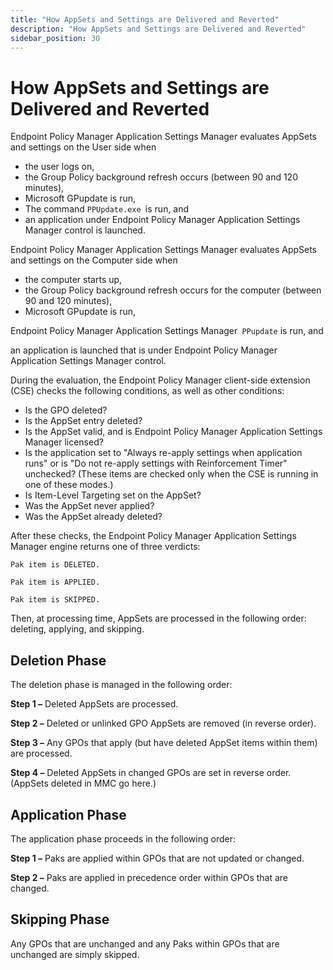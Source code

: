 ```yaml
---
title: "How AppSets and Settings are Delivered and Reverted"
description: "How AppSets and Settings are Delivered and Reverted"
sidebar_position: 30
---
```


# How AppSets and Settings are Delivered and Reverted

Endpoint Policy Manager Application Settings Manager evaluates AppSets and settings on the User side
when

- the user logs on,
- the Group Policy background refresh occurs (between 90 and 120 minutes),
- Microsoft GPupdate is run,
- The command `PPUpdate.exe `is run, and
- an application under Endpoint Policy Manager Application Settings Manager control is launched.

Endpoint Policy Manager Application Settings Manager evaluates AppSets and settings on the Computer
side when

- the computer starts up,
- the Group Policy background refresh occurs for the computer (between 90 and 120 minutes),
- Microsoft GPupdate is run,

Endpoint Policy Manager Application Settings Manager` PPupdate` is run, and

an application is launched that is under Endpoint Policy Manager Application Settings Manager
control.

During the evaluation, the Endpoint Policy Manager client-side extension (CSE) checks the following
conditions, as well as other conditions:

- Is the GPO deleted?
- Is the AppSet entry deleted?
- Is the AppSet valid, and is Endpoint Policy Manager Application Settings Manager licensed?
- Is the application set to "Always re-apply settings when application runs" or is "Do not re-apply
  settings with Reinforcement Timer" unchecked? (These items are checked only when the CSE is
  running in one of these modes.)
- Is Item-Level Targeting set on the AppSet?
- Was the AppSet never applied?
- Was the AppSet already deleted?

After these checks, the Endpoint Policy Manager Application Settings Manager engine returns one of
three verdicts:

```
Pak item is DELETED.
```

```
Pak item is APPLIED.
```

```
Pak item is SKIPPED.
```

Then, at processing time, AppSets are processed in the following order: deleting, applying, and
skipping.

## Deletion Phase

The deletion phase is managed in the following order:

**Step 1 –** Deleted AppSets are processed.

**Step 2 –** Deleted or unlinked GPO AppSets are removed (in reverse order).

**Step 3 –** Any GPOs that apply (but have deleted AppSet items within them) are processed.

**Step 4 –** Deleted AppSets in changed GPOs are set in reverse order.(AppSets deleted in MMC go
here.)

## Application Phase

The application phase proceeds in the following order:

**Step 1 –** Paks are applied within GPOs that are not updated or changed.

**Step 2 –** Paks are applied in precedence order within GPOs that are changed.

## Skipping Phase

Any GPOs that are unchanged and any Paks within GPOs that are unchanged are simply skipped.
